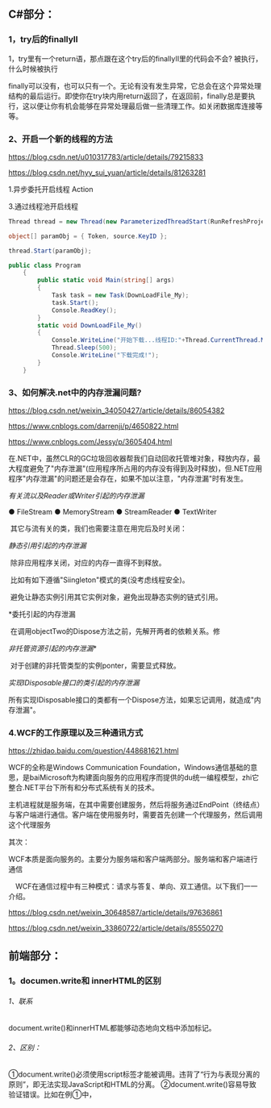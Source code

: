 



## C#部分：

### 1，try后的finallyⅡ

1，try里有一个return语，那点跟在这个try后的finallyⅡ里的代码会不会?
被执行，什么时候被执行



finally可以没有，也可以只有一个。无论有没有发生异常，它总会在这个异常处理结构的最后运行。即使你在try块内用return返回了，在返回前，finally总是要执行，这以便让你有机会能够在异常处理最后做一些清理工作。如关闭数据库连接等等。 



### 2、开启一个新的线程的方法

https://blog.csdn.net/u010317783/article/details/79215833

https://blog.csdn.net/hyy_sui_yuan/article/details/81263281



1.异步委托开启线程 Action

3.通过线程池开启线程

```csharp
Thread thread = new Thread(new ParameterizedThreadStart(RunRefreshProjectMoneyAndOtherMoney));

object[] paramObj = { Token, source.KeyID };

thread.Start(paramObj);
```



 

```csharp
public class Program
    {
        public static void Main(string[] args)
        {
            Task task = new Task(DownLoadFile_My);
            task.Start();
            Console.ReadKey();
        }
        static void DownLoadFile_My()
        {
            Console.WriteLine("开始下载...线程ID:"+Thread.CurrentThread.ManagedThreadId);
            Thread.Sleep(500);
            Console.WriteLine("下载完成!");
        }
    }
```







### 3、如何解决.net中的内存泄漏问题?

https://blog.csdn.net/weixin_34050427/article/details/86054382

https://www.cnblogs.com/darrenji/p/4650822.html

https://www.cnblogs.com/Jessy/p/3605404.html

在.NET中，虽然CLR的GC垃圾回收器帮我们自动回收托管堆对象，释放内存，最大程度避免了"内存泄漏"(应用程序所占用的内存没有得到及时释放)，但.NET应用程序"内存泄漏"的问题还是会存在，如果不加以注意，"内存泄漏"时有发生。

 

 *有关流以及Reader或Writer引起的内存泄漏*

● FileStream
● MemoryStream
● StreamReader
● TextWriter

​			其它与流有关的类，我们也需要注意在用完后及时关闭：



 *静态引用引起的内存泄漏*

​			除非应用程序关闭，对应的内存一直得不到释放。

​			比如有如下遵循"Siingleton"模式的类(没考虑线程安全)。

​			避免让静态实例引用其它实例对象，避免出现静态实例的链式引用。

*委托引起的内存泄漏

​			在调用objectTwo的Dispose方法之前，先解开两者的依赖关系。修

 *非托管资源引起的内存泄漏**

​			对于创建的非托管类型的实例ponter，需要显式释放。	

*实现IDisposable接口的类引起的内存泄漏*

 

所有实现IDisposable接口的类都有一个Dispose方法，如果忘记调用，就造成"内存泄漏"。

### 4.WCF的工作原理以及三种通讯方式

https://zhidao.baidu.com/question/448681621.html



WCF的全称是Windows Communication Foundation，Windows通信基础的意思，是baiMicrosoft为构建面向服务的应用程序而提供的du统一编程模型，zhi它整合.NET平台下所有和分布式系统有关的技术。

主机进程就是服务端，在其中需要创建服务，然后将服务通过EndPoint（终结点）与客户端进行通信。客户端在使用服务时，需要首先创建一个代理服务，然后调用这个代理服务



其次：

WCF本质是面向服务的。主要分为服务端和客户端两部分。服务端和客户端进行通信

　WCF在通信过程中有三种模式：请求与答复、单向、双工通信。以下我们一一介绍。

https://blog.csdn.net/weixin_30648587/article/details/97636861

https://blog.csdn.net/weixin_33860722/article/details/85550270





## 前端部分：

### 1。documen.write和 innerHTML的区别



###### 1、联系

document.write()和innerHTML都能够动态地向文档中添加标记。



###### 2、区别：

①document.write()必须使用script标签才能被调用。违背了“行为与表现分离的原则”，即无法实现JavaScript和HTML的分离。
 ②document.write()容易导致验证错误。比如在例①中，<script>标签后面很容易认为是<p>标签，而在<script>标签后面打开<p>标签是非法的。事实上，那个“<p>”和“</p>”只不过是一个将被插入文档的字符串的组成部分而已。
 ③document.write与MIME类型application/xhtml+xml不兼容，浏览器在呈现这种XHTML文档时根本不会执行document.write()方法。
 ④document.write()仅支持写入
 ⑤innerHTML可以实现JavaScript和HTML的分离。
 ⑥innerHTML既支持读取，又支持写入。

综上所述：推荐使用innerHTML，不推荐使用document.write().



作者：迷人的洋葱葱
链接：https://www.jianshu.com/p/752a06089197
来源：简书
著作权归作者所有。商业转载请联系作者获得授权，非商业转载请注明出处。



### 2、行内元素有哪些?块级元素有哪些?空(void)元素有那些?

```
首先：CSS规范规定，每个元素都有display属性，确定该元素的类型，每个元素都有默认的display值，如div的display默认值为“block”，则为“块级”元素；span默认display属性值为“inline”，是“行内”元素。
（1）行内元素有：a b span img input select strong（强调的语气）
（2）块级元素有：div ul ol li dl dt dd h1 h2 h3 h4…p
（3）常见的空元素：
    <br> <hr> <img> <input> <link> <meta>
    鲜为人知的是：
    <area> <base> <col> <command> <embed> <keygen> <param> <source> <track> <wbr>
```



### 3、页面导入样式时，使用link和@import有什么区别?

https://blog.csdn.net/luuu7/article/details/71080051

外部样式表另一种写法：
 <style type=”text/css”>
   @import url（“a.css”）；
 </style>
 与link区别：
 1.老祖宗的差别。link属于XHTML标签，而@import完全是CSS提供的一种方式。link标签除了可以加载CSS外，还可以做很多其它的事情，比如定义RSS，定义rel连接属性等，@import就只能加载CSS了。 　　
 2.加载顺序的差别。当一个页面被加载的时候（就是被浏览者浏览的时候），link引用的CSS会同时被加载，而@import引用的CSS  会等到页面全部被下载完再被加载。所以有时候浏览@import加载CSS的页面时开始会没有样式（就是闪烁），网速慢的时候还挺明显（梦之都加载CSS 的方式就是使用@import，一边下载一边浏览梦之都网页时，就会出现上述问题）。 　　
 3.兼容性的差别。由于@import是CSS2.1提出的所以老的浏览器不支持，@import只有在IE5以上的才能识别，而link标签无此问题。 　　
 4.使用dom控制样式时的差别。当使用javascript控制dom去改变样式的时候，只能使用link标签，因为@import不是dom可以控制的。



https://cloud.tencent.com/developer/article/1498663

##### [link](http://www.javanx.cn/tag/link/)和[@import](http://www.javanx.cn/tag/import/)有什么区别

**区别1：link是XHTML标签，除了加载CSS外，还可以定义RSS等其他事务；@import属于CSS范畴，只能加载CSS。**

**区别2：link引用CSS时，在页面载入时同时加载；@import需要页面网页完全载入以后加载。所以会出现一开始没有**[**css**](http://www.javanx.cn/tag/css/)**样式，闪烁一下出现样式后的页面(网速慢的情况下)**

**区别3：link是XHTML标签，无兼容问题；@import是在CSS2.1提出的，低版本的浏览器不支持。**

**区别4：link支持使用Javascript控制DOM去改变样式；而@import不支持。在html设计制作中，css有四种引入方式。**

###   4、CSS选择符有哪些?



https://www.cnblogs.com/miluluyo/p/11134342.html

  1.id选择器（#id）

2.类选择器（.class）

3.标签选择器（div，h1，p）

4.相邻选择器（h1 + p）

5.子选择器（ul > li）

6.后代选择器（li a）

7.通配符选择器（ * ）

8.属性选择器（a[title]）

9.伪类选择器（a:hover，li:nth-child）

  

  

### 5、JQuery和Vue.js的区别

1.jQuery首先要获取到dom对象，然后对dom对象进行进行值的修改等操作
2.Vue是首先把值和js对象进行绑定，然后修改js对象的值，Vue框架就会自动把dom的值就行更新。
3.可以简单的理解为Vue帮我们做了dom操作，我们以后用Vue就需要修改对象的值和做好元素和对
象的绑定，Vue这个框架就会自动帮我们做好dom的相关操作
4.这种dom元素跟随JS对象值的变化而变化叫做单向数据绑定，如果JS对象的值也跟随着dom元素的

值的变化而变化就叫做双向数据绑定

简单来说，最明显的就是思维方式不同，jquery  是以操作dom为主，做了数据处理之后还需要对dom进行操作。vue.js是以操作数据为主，不操作dom，也就是传说中的双向数据绑定，你只需要操作数据就好，dom自动更新。这只是对初学者来说最大的不同。jquery只是一个类库，只是提供了很多的方法，不能算框架，而vue.js是一个框架，有一套完整的体系。所以jquery自然不能和vue比。

1、工作原理

Vue做到了数据和视图完全分离开，它首先把值和js对象进行绑定，然后修改js对象的值，Vue框架就会自动把dom的值就行更新。对数据进行操作不再需要引用相应的dom对象，他们通过Vue对象实现数据和视图的相互绑定。

jQuery则是要先使用选择器（$）来选取dom对象，然后对dom对象进行操作（如赋值、取值、事件绑定等）。

2、侧重

vue侧重数据绑定，可以应用于复杂数据操作的后台页面。如：表单填写页面

jquery侧重样式操作，动画效果等；可以应用于一些html5的动画页面，一些需要js来操作页面样式的页面中。

\---------------------
本文著作权归作者所有。
商业转载请联系作者获得授权，非商业转载请注明出处。
来源地址：https://www.php.cn/js-tutorial-412970.html
来源：php中文网(www.php.cn)
© 版权声明：转载请附上原文链接！



  6、JavaScript中，如何将以下obj1和obj2合并成last对象 var obj1 = ( name：’Jack'， age：234 )
  var obj2 = ( job：’Worker'， location：’Shanghai' )
  var last = ( name：'Jack'， age：234， job：’Worker'， location：’Shanghai' )

## 数据库部分：

1. 查询语句不同元素 (where， jion， limit. group by. having 等等) 执行先后顺序?





```
执行顺序 ：from >  on > where > Group by > having > select > DISTINCT > order by > TOP

(8)SELECT (9)DISTINCT (11)<Top Num> <select list>
(1)FROM [left_table]
(3)<join_type> JOIN <right_table>
(2)ON <join_condition>
(4)WHERE <where_condition>
(5)GROUP BY <group_by_list>
(6)WITH <CUBE | RollUP>
(7)HAVING <having_condition>
(10)ORDER BY <order_by_list>

逻辑查询处理阶段简介
FROM：对FROM子句中的前两个表执行笛卡尔积（Cartesian product)(交叉联接），生成虚拟表VT1
ON：对VT1应用ON筛选器。只有那些使<join_condition>为真的行才被插入VT2。
OUTER(JOIN)：如 果指定了OUTER JOIN（相对于CROSS JOIN 或(INNER JOIN),保留表（preserved table：左外部联接把左表标记为保留表，右外部联接把右表标记为保留表，完全外部联接把两个表都标记为保留表）中未找到匹配的行将作为外部行添加到 VT2,生成VT3.如果FROM子句包含两个以上的表，则对上一个联接生成的结果表和下一个表重复执行步骤1到步骤3，直到处理完所有的表为止。
WHERE：对VT3应用WHERE筛选器。只有使<where_condition>为true的行才被插入VT4.
GROUP BY：按GROUP BY子句中的列列表对VT4中的行分组，生成VT5.
CUBE|ROLLUP：把超组(Suppergroups)插入VT5,生成VT6.
HAVING：对VT6应用HAVING筛选器。只有使<having_condition>为true的组才会被插入VT7.
SELECT：处理SELECT列表，产生VT8.
DISTINCT：将重复的行从VT8中移除，产生VT9.
ORDER BY：将VT9中的行按ORDER BY 子句中的列列表排序，生成游标（VC10).

TOP：从VC10的开始处选择指定数量或比例的行，生成表VT11,并返回调用者。



```



1. 2、哪些列适合建立索引、哪些不适合建索引?
  3、数据库三范式是什么?
  4、什么是内连接、外连接、交义连接、笛卡尔积等?
2. drop. truncate. delete 区别1